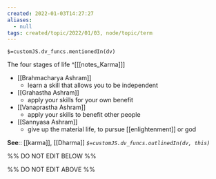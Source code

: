 ```yaml
---
created: 2022-01-03T14:27:27 
aliases:
  - null
tags: created/topic/2022/01/03, node/topic/term
---
```

`$=customJS.dv_funcs.mentionedIn(dv)`

The four stages of life 
^[[[notes_Karma]]]

- [[Brahmacharya Ashram]]
	- learn a skill that allows you to be independent
- [[Grahastha Ashram]]
	- apply your skills for your own benefit
- [[Vanaprastha Ashram]]
	- apply your skills to benefit other people
- [[Sannyasa Ashram]]
	- give up the material life, to pursue [[enlightenment]] or god

**See**:: [[karma]], [[Dharma]]
*`$=customJS.dv_funcs.outlinedIn(dv, this)`*

%% DO NOT EDIT BELOW %%

%% DO NOT EDIT ABOVE %%

